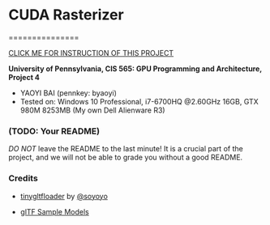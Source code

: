 # **CUDA Rasterizer**

===============



[CLICK ME FOR INSTRUCTION OF THIS PROJECT](./INSTRUCTION.md)



**University of Pennsylvania, CIS 565: GPU Programming and Architecture, Project 4**


* YAOYI BAI (pennkey: byaoyi)
* Tested on: Windows 10 Professional, i7-6700HQ  @2.60GHz 16GB, GTX 980M 8253MB (My own Dell Alienware R3)

### (TODO: Your README)

*DO NOT* leave the README to the last minute! It is a crucial part of the
project, and we will not be able to grade you without a good README.




### Credits



* [tinygltfloader](https://github.com/syoyo/tinygltfloader) by [@soyoyo](https://github.com/syoyo)

* [glTF Sample Models](https://github.com/KhronosGroup/glTF/blob/master/sampleModels/README.md)

